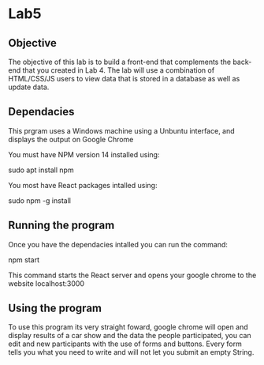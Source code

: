 # Lab5

## Objective
The objective of this lab is to build a front-end that complements the back-end that you created in Lab 4. The lab will use a combination of HTML/CSS/JS users to view data that is stored in a database as well as update data.

## Dependacies
This prgram uses a Windows machine using a Unbuntu interface, and displays the output on Google Chrome

You must have NPM version 14 installed using: 

sudo apt install npm

You most have React packages intalled using:

sudo npm -g install

## Running the program

Once you have the dependacies intalled you can run the command:

npm start

This command starts the React server and opens your google chrome to the website localhost:3000

## Using the program

To use this program its very straight foward, google chrome will open and display results of a car show and the data the people participated, you can edit and new participants with the use of forms and buttons. Every form tells you what you need to write and will not let you submit an empty String.

